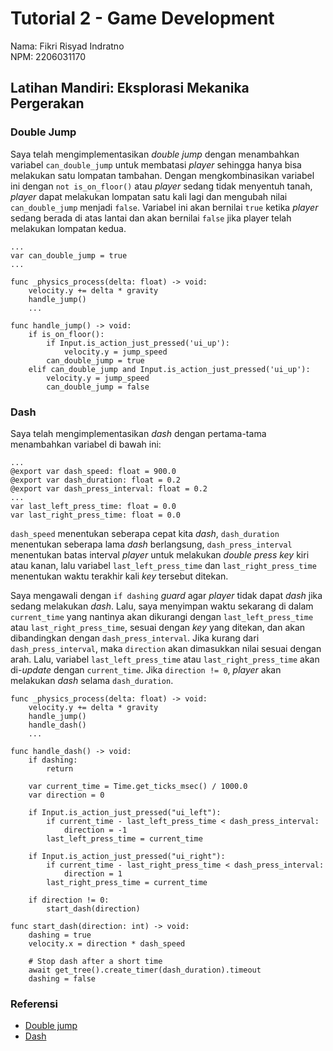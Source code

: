 # Tutorial 2 - Game Development

Nama: Fikri Risyad Indratno<br>
NPM: 2206031170

## Latihan Mandiri: Eksplorasi Mekanika Pergerakan

### Double Jump
Saya telah mengimplementasikan *double jump* dengan menambahkan variabel `can_double_jump` untuk membatasi *player* sehingga hanya bisa melakukan satu lompatan tambahan. Dengan mengkombinasikan variabel ini dengan `not is_on_floor()` atau *player* sedang tidak menyentuh tanah, *player* dapat melakukan lompatan satu kali lagi dan mengubah nilai `can_double_jump` menjadi `false`. Variabel ini akan bernilai `true` ketika *player* sedang berada di atas lantai dan akan bernilai `false` jika player telah melakukan lompatan kedua.

```
...
var can_double_jump = true
...

func _physics_process(delta: float) -> void:
	velocity.y += delta * gravity
	handle_jump()
    ...

func handle_jump() -> void:
    if is_on_floor():
        if Input.is_action_just_pressed('ui_up'):
            velocity.y = jump_speed
        can_double_jump = true
    elif can_double_jump and Input.is_action_just_pressed('ui_up'):
        velocity.y = jump_speed
        can_double_jump = false
```

### Dash
Saya telah mengimplementasikan *dash* dengan pertama-tama menambahkan variabel di bawah ini: 
```
...
@export var dash_speed: float = 900.0
@export var dash_duration: float = 0.2
@export var dash_press_interval: float = 0.2
...
var last_left_press_time: float = 0.0
var last_right_press_time: float = 0.0
```

`dash_speed` menentukan seberapa cepat kita *dash*, `dash_duration` menentukan seberapa lama *dash* berlangsung, `dash_press_interval` menentukan batas interval *player* untuk melakukan *double press key* kiri atau kanan, lalu variabel `last_left_press_time` dan `last_right_press_time` menentukan waktu terakhir kali *key* tersebut ditekan.

Saya mengawali dengan `if dashing` *guard* agar *player* tidak dapat *dash* jika sedang melakukan *dash*. Lalu, saya menyimpan waktu sekarang di dalam `current_time` yang nantinya akan dikurangi dengan `last_left_press_time` atau `last_right_press_time`, sesuai dengan *key* yang ditekan, dan akan dibandingkan dengan `dash_press_interval`. Jika kurang dari `dash_press_interval`, maka `direction` akan dimasukkan nilai sesuai dengan arah. Lalu, variabel `last_left_press_time` atau `last_right_press_time` akan di-*update* dengan `current_time`. Jika `direction != 0`, *player* akan melakukan *dash* selama `dash_duration`.

```
func _physics_process(delta: float) -> void:
	velocity.y += delta * gravity
	handle_jump()
	handle_dash()
    ...

func handle_dash() -> void:
	if dashing:
		return

	var current_time = Time.get_ticks_msec() / 1000.0
	var direction = 0
	
	if Input.is_action_just_pressed("ui_left"):
		if current_time - last_left_press_time < dash_press_interval:
			direction = -1
		last_left_press_time = current_time

	if Input.is_action_just_pressed("ui_right"):
		if current_time - last_right_press_time < dash_press_interval:
			direction = 1
		last_right_press_time = current_time
	
	if direction != 0:
		start_dash(direction)

func start_dash(direction: int) -> void:
	dashing = true
	velocity.x = direction * dash_speed

	# Stop dash after a short time
	await get_tree().create_timer(dash_duration).timeout
	dashing = false
```

### Referensi
- [Double jump](https://forum.godotengine.org/t/how-to-double-jump/4562#:~:text=Something%20like%2C%20can_doublejump)
- [Dash](https://www.youtube.com/watch?v=GpLy_e1s14A)